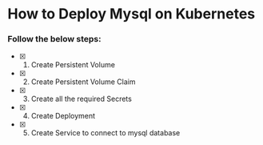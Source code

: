 
# How to Deploy Mysql on Kubernetes

### Follow the below steps:


- [x] 1. Create Persistent Volume
- [x] 2. Create Persistent Volume Claim
- [x] 3. Create all the required Secrets
- [x] 4. Create Deployment
- [x] 5. Create Service to connect to mysql database
